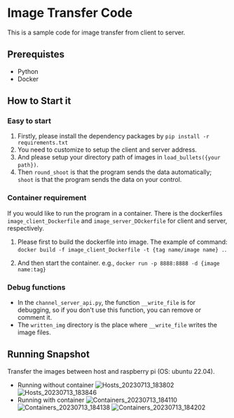 # Image Transfer Code
This is a sample code for image transfer from client to server.

## Prerequistes
* Python
* Docker

## How to Start it
### Easy to start
1. Firstly, please install the dependency packages by `pip install -r requirements.txt`
2. You need to customize to setup the client and server address.
3. And please setup your directory path of images in `load_bullets({your path})`.
4. Then `round_shoot` is that the program sends the data automatically; `shoot` is that the program sends the data on your control.

### Container requirement
If you would like to run the program in a container. There is the dockerfiles `image_client_Dockerfile` and `image_server_DOckerfile` for client and server, respectively.

1. Please first to build the dockerfile into image. The example of command: `docker build -f image_client_Dockerfile -t {tag name/image name} .`.

2. And then start the container. e.g., `docker run -p 8888:8888 -d {image name:tag}`

### Debug functions
* In the `channel_server_api.py`, the function `__write_file` is for debugging, so if you don't use this function, you can remove or comment it.
* The `written_img` directory is the place where `__write_file` writes the image files.

## Running Snapshot
Transfer the images between host and raspberry pi (OS: ubuntu 22.04).
* Running without container
![Hosts_20230713_183802](https://github.com/ImStudyingProgrammer/Image_Transfer_Code/assets/25094738/f7e5304c-3f37-4adb-83cc-794212e1c48f)
![Hosts_20230713_183846](https://github.com/ImStudyingProgrammer/Image_Transfer_Code/assets/25094738/2ac45cfd-6822-4a7c-8e71-f95e93618fcf)
* Running with container
![Containers_20230713_184110](https://github.com/ImStudyingProgrammer/Image_Transfer_Code/assets/25094738/a3a77125-11b8-4327-adb4-29bf87ffcebd)
![Containers_20230713_184138](https://github.com/ImStudyingProgrammer/Image_Transfer_Code/assets/25094738/0030fe1e-073b-45ee-bf1f-91d9965b5d0e)
![Containers_20230713_184202](https://github.com/ImStudyingProgrammer/Image_Transfer_Code/assets/25094738/2c133417-060e-433c-a030-113e423eee71)



